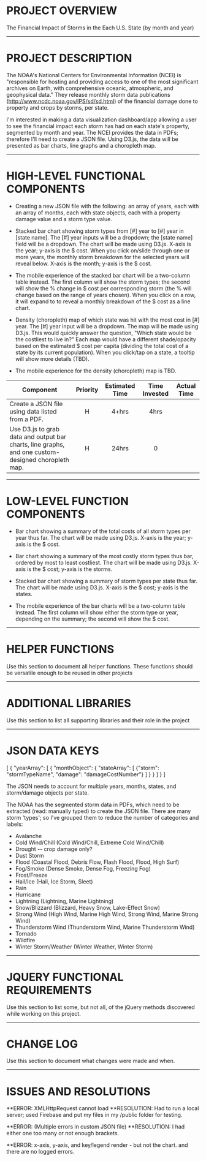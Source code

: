 # PROJECT OVERVIEW

The Financial Impact of Storms in the Each U.S. State (by month and year)

_____________________

# PROJECT DESCRIPTION

The NOAA's National Centers for Environmental Information (NCEI) is "responsible for hosting and providing access to one of the most significant archives on Earth, with comprehensive oceanic, atmospheric, and geophysical data." They release monthly storm data publications (http://www.ncdc.noaa.gov/IPS/sd/sd.html) of the financial damage done to property and crops by storms, per state.

I'm interested in making a data visualization dashboard/app allowing a user to see the financial impact each storm has had on each state's property, segmented by month and year. The NCEI provides the data in PDFs; therefore I'll need to create a JSON file. Using D3.js, the data will be presented as bar charts, line graphs and a choropleth map.

__________________________________

# HIGH-LEVEL FUNCTIONAL COMPONENTS

* Creating a new JSON file with the following: an array of years, each with an array of months, each with state objects, each with a property damage value and a storm type value.

* Stacked bar chart showing storm types from [#] year to [#] year in [state name]. The [#] year inputs will be a dropdown; the [state name] field will be a dropdown. The chart will be made using D3.js. X-axis is the year; y-axis is the $ cost. When you click on/slide through one or more years, the monthly storm breakdown for the selected years will reveal below. X-axis is the month; y-axis is the $ cost.

* The mobile experience of the stacked bar chart will be a two-column table instead. The first column will show the storm types; the second will show the % change in $ cost per corresponding storm (the % will change based on the range of years chosen). When you click on a row, it will expand to to reveal a monthly breakdown of the $ cost as a line chart.

* Density (choropleth) map of which state was hit with the most cost in [#] year. The [#] year input will be a dropdown. The map will be made using D3.js. This would quickly answer the question, "Which state would be the costliest to live in?" Each map would have a different shade/opacity based on the estimated $ cost per capita (dividing the total cost of a state by its current population). When you click/tap on a state, a tooltip will show more details (TBD).

* The mobile experience for the density (choropleth) map is TBD.

| Component | Priority | Estimated Time | Time Invested | Actual Time |
| --- | :---: |  :---: | :---: | :---: |
| Create a JSON file using data listed from a PDF. | H | 4+hrs| 4hrs |  |
| Use D3.js to grab data and output bar charts, line graphs, and one custom-designed choropleth map. | H | 24hrs| 0 |  |

_______________________________

# LOW-LEVEL FUNCTION COMPONENTS

* Bar chart showing a summary of the total costs of all storm types per year thus far. The chart will be made using D3.js. X-axis is the year; y-axis is the $ cost.
* Bar chart showing a summary of the most costly storm types thus bar, ordered by most to least costliest. The chart will be made using D3.js. X-axis is the $ cost; y-axis is the storms.
* Stacked bar chart showing a summary of storm types per state thus far. The chart will be made using D3.js. X-axis is the $ cost; y-axis is the states.

* The mobile experience of the bar charts will be a two-column table instead. The first column will show either the storm type or year, depending on the summary; the second will show the $ cost.

__________________

# HELPER FUNCTIONS

Use this section to document all helper functions. These functions should be versatile enough to be reused in other projects

______________________

# ADDITIONAL LIBRARIES

Use this section to list all supporting libraries and their role in the project

________________

# JSON DATA KEYS

[
	{
		"yearArray": [
			{
				"monthObject": {
					"stateArray": [
						{"storm": "stormTypeName", "damage": "damageCostNumber"}
					]
				}
			}
		]
	}
]

The JSON needs to account for multiple years, months, states, and storm/damage objects per state.

The NOAA has the segmented storm data in PDFs, which need to be extracted (read: manually typed) to create the JSON file. There are many storm 'types'; so I've grouped them to reduce the number of categories and labels:

* Avalanche
* Cold Wind/Chill (Cold Wind/Chill, Extreme Cold Wind/Chill)
* Drought -- crop damage only?
* Dust Storm
* Flood (Coastal Flood, Debris Flow, Flash Flood, Flood, High Surf)
* Fog/Smoke (Dense Smoke, Dense Fog, Freezing Fog)
* Frost/Freeze
* Hail/Ice (Hail, Ice Storm, Sleet)
* Rain
* Hurricane
* Lightning (Lightning, Marine Lightning)
* Snow/Blizzard (Blizzard, Heavy Snow, Lake-Effect Snow)
* Strong Wind (High Wind, Marine High Wind, Strong Wind, Marine Strong Wind)
* Thunderstorm Wind (Thunderstorm Wind, Marine Thunderstorm Wind)
* Tornado
* Wildfire
* Winter Storm/Weather (Winter Weather, Winter Storm)

________________________________

# JQUERY FUNCTIONAL REQUIREMENTS

Use this section to list some, but not all, of the jQuery methods discovered while working on this project.

____________

# CHANGE LOG

Use this section to document what changes were made and when.

________________________

# ISSUES AND RESOLUTIONS

**ERROR: XMLHttpRequest cannot load
**RESOLUTION: Had to run a local server; used Firebase and put my files in my /public folder for testing.

**ERROR: (Multiple errors in custom JSON file)
**RESOLUTION: I had either one too many or not enough brackets.

**ERROR: x-axis, y-axis, and key/legend render - but not the chart. and there are no logged errors.
